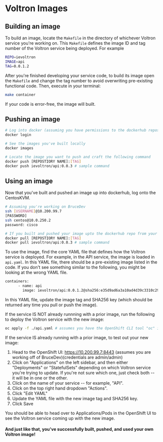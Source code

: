 # Voltron Images

## Building an image
To build an image, locate the ```Makefile``` in the directory of whichever Voltron service you're working on.
This ```Makefile``` defines the image ID and tag number of the Voltron service being deployed. For example
```bash
REPO=ievoltron
IMAGE=api
TAG=0.0.1.2
```

After you're finished developing your service code, to build its image open the ```Makefile``` and change the tag number to avoid overwriting pre-existing functional code.
Then, execute in your terminal: 
```bash
make container
``` 
If your code is error-free, the image will built.

## Pushing an image
```bash
# Log into docker (assuming you have permissions to the dockerhub repository)
docker login

# See the images you've built locally
docker images

# Locate the image you want to push and craft the following command
docker push [REPOSTIORY NAME]:[TAG]
docker push ievoltron/api:0.0.3 # sample command
```

## Using an image
Now that you've built and pushed an image up into dockerhub, log onto the CentosKVM.
```bash
# Assuming you're working on BruceDev
ssh [USERNAME]@10.200.99.7
[PASSWORD]
ssh centos@10.0.250.2
password: cisco

# If you built and pushed your image upto the dockerhub repo from your local machine, be sure to pull it into the Voltron environment.
docker pull [REPOSTIORY NAME]:[TAG]
docker pull ievoltron/api:0.0.3 # sample command
```

To use the image, find the core YAML file that defines how the Voltron service is deployed.
For example, in the API service, the image is loaded in ```api.yaml```.
In this YAML file, there should be a pre-existing image listed in the code.
If you don't see something similar to the following, you might be looking at the wrong YAML file.
```bash
containers:
      - name: api
        image: ievoltron/api:0.0.1.2@sha256:e35d9ad6a3a10ad4d39c3310c29b460afbf43ed9efeaf1fd5041881dafb24357
```
In this YAML file, update the image tag and SHA256 key (which should be returned any time you pull or push the image).

If the service IS NOT already runnning with a prior image, run the following to deploy the Voltron service with the new image:
```bash
oc apply -f ./api.yaml # assumes you have the OpenShift CLI tool "oc" installed, this is currently installed on the CentosKVM on all Voltron servers
```

If the service IS already running with a prior image, to test out your new image:
1. Head to the OpenShift UI: https://10.200.99.7:8443 (assumes you are working off of BruceDev)(credentials are admin/admin)
2. Click on "Applications" on the left sidebar, and then either "Deployments" or "StatefulSets" depending on which Voltron service you're trying to update.
If you're not sure which one, just check both -- it will be in one or the other.
3. Click on the name of your service -- for example, "API".
4. Click on the top right hand dropdown "Actions".
5. Click "Edit YAML"
6. Update the YAML file with the new image tag and SHA256 key. 
7. Click Save

You should be able to head over to Applications/Pods in the OpenShift UI to see the Voltron service coming up with the new image.

#### And just like that, you've successfully built, pushed, and used your own Voltron image!
